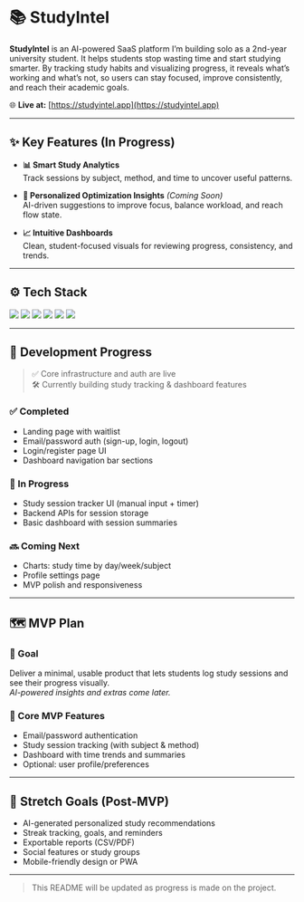 # 📚 StudyIntel

**StudyIntel** is an AI-powered SaaS platform I’m building solo as a 2nd-year university student. It helps students stop wasting time and start studying smarter. By tracking study habits and visualizing progress, it reveals what’s working and what’s not, so users can stay focused, improve consistently, and reach their academic goals.

🌐 **Live at:** [https://studyintel.app](https://studyintel.app)

---

## ✨ Key Features (In Progress)

- **📊 Smart Study Analytics**  
  Track sessions by subject, method, and time to uncover useful patterns.

- **🧠 Personalized Optimization Insights** *(Coming Soon)*  
  AI-driven suggestions to improve focus, balance workload, and reach flow state.

- **📈 Intuitive Dashboards**  
  Clean, student-focused visuals for reviewing progress, consistency, and trends.

---

## ⚙️ Tech Stack

<p align="left"><img src="https://img.shields.io/badge/Next.js-000000?style=for-the-badge&logo=nextdotjs&logoColor=white" /> <img src="https://img.shields.io/badge/Tailwind_CSS-grey?style=for-the-badge&logo=tailwind-css&logoColor=38B2AC"/> <img src="https://img.shields.io/badge/TypeScript-3178C6?style=for-the-badge&logo=typescript&logoColor=white" /> <img src="https://img.shields.io/badge/Express.js-404D59?style=for-the-badge&logo=express&logoColor=white" /> <img src="https://img.shields.io/badge/Node.js-339933?style=for-the-badge&logo=node.js&logoColor=white" /> <img src="https://img.shields.io/badge/PostgreSQL-4169E1?style=for-the-badge&logo=postgresql&logoColor=white" /></p>

---

## 🚀 Development Progress

> ✅ Core infrastructure and auth are live  
> 🛠 Currently building study tracking & dashboard features

### ✅ Completed
- Landing page with waitlist
- Email/password auth (sign-up, login, logout)
- Login/register page UI
- Dashboard navigation bar sections

### 🔄 In Progress
- Study session tracker UI (manual input + timer)
- Backend APIs for session storage
- Basic dashboard with session summaries

### 🔜 Coming Next
- Charts: study time by day/week/subject
- Profile settings page
- MVP polish and responsiveness

---

## 🗺️ MVP Plan

### 🎯 Goal  
Deliver a minimal, usable product that lets students log study sessions and see their progress visually.  
*AI-powered insights and extras come later.*

### 🔑 Core MVP Features
- Email/password authentication  
- Study session tracking (with subject & method)  
- Dashboard with time trends and summaries  
- Optional: user profile/preferences

---

## 🌱 Stretch Goals (Post-MVP)
- AI-generated personalized study recommendations  
- Streak tracking, goals, and reminders  
- Exportable reports (CSV/PDF)  
- Social features or study groups  
- Mobile-friendly design or PWA

---

> This README will be updated as progress is made on the project.
